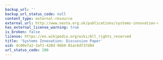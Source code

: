 ```yaml
---
backup_url: ''
backup_url_status_code: null
content_type: external-resource
external_url: http://www.nesta.org.uk/publications/systems-innovation-discussion-paper
has_external_license_warning: true
is_broken: false
license: https://en.wikipedia.org/wiki/All_rights_reserved
title: 'Systems Innovation: Discussion Paper'
uid: dc00e7a2-3af1-428d-96b9-01ac6df37d84
url_status_code: 200
---
```

